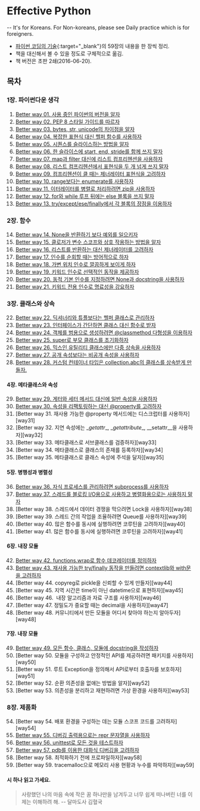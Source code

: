 # __Effective Python__

-- It's for Koreans. For Non-koreans, please see Daily practice which is for foreigners.     
* [파이썬 코딩의 기술](http://book.naver.com/bookdb/book_detail.nhn?bid=10382589){:target="_blank"}의 59장의 내용을 한 장씩 정리.
* 책을 대신해서 볼 수 있을 정도로 구체적으로 옮김.
* 책 버전은 초판 2쇄(2016-06-20).

## 목차

### 1장. 파이썬다운 생각
1. [Better way 01. 사용 중인 파이썬의 버전을 알자][way1]
2. [Better way 02. PEP 8 스타일 가이드를 따르자][way2]
3. [Better way 03. bytes, str, unicode의 차이점을 알자][way3]
4. [Better way 04. 복잡한 표현식 대신 헬퍼 함수를 사용하자][way4]
5. [Better way 05. 시퀀스를 슬라이스하는 방법을 알자][way5]
6. [Better way 06. 한 슬라이스에 start, end, stride를 함께 쓰지 말자][way6]
7. [Better way 07. map과 filter 대신에 리스트 컴프리헨션을 사용하자][way7]
8. [Better way 08. 리스트 컴프리헨션에서 표현식을 두 개 넘게 쓰지 말자][way8]
9. [Better way 09. 컴프리헨션이 클 때는 제너레이터 표현식을 고려하자][way9]
10. [Better way 10. range보다는 enumerate를 사용하자][way10]
11. [Better way 11. 이터레이터를 병렬로 처리하려면 zip을 사용하자][way11]
12. [Better way 12. for와 while 루프 뒤에는 else 블록을 쓰지 말자][way12]
13. [Better way 13. try/except/ese/finally에서 각 블록의 장점을 이용하자][way13]

### 2장. 함수
14. [Better way 14. None을 반환하기 보다 예외를 일으키자][way14]
15. [Better way 15. 클로저가 변수 스코프와 상호 작용하는 방법을 알자][way15]
16. [Better way 16. 리스트를 반환하는 대신 제너레이터를 고려하자][way16]
17. [Better way 17. 인수를 순회할 때는 방어적으로 하자][way17]
18. [Better way 18. 가변 위치 인수로 깔끔하게 보이게 하자][way18]
19. [Better way 19. 키워드 인수로 선택적인 동작을 제공하자][way19]
20. [Better way 20. 동적 기본 인수를 지정하려면 None과 docstring을 사용하자][way20]
21. [Better way 21. 키워드 전용 인수로 명료성을 강요하자][way21]

### 3장. 클래스와 상속
22. [Better way 22. 딕셔너리와 튜플보다는 헬퍼 클래스로 관리하자][way22]
23. [Better way 23. 인터페이스가 간단하면 클래스 대신 함수로 받자][way23]
24. [Better way 24. 객체를 범용으로 생성하려면 @classmethod 다형성을 이용하자][way24]
25. [Better way 25. super로 부모 클래스를 초기화하자][way25]
26. [Better way 26. 믹스인 유틸리티 클래스에만 다중 상속을 사용하자][way26]
27. [Better way 27. 공개 속성보다는 비공개 속성을 사용하자][way27]
28. [Better way 28. 커스텀 컨테이너 타입은 collection.abc의 클래스를 상속받게 만들자.][way28]

#### 4장. 메타클래스와 속성
29. [Better way 29.  게터와 세터 메서드 대신에 일반 속성을 사용하자][way29]
30. [Better way 30.  속성을 리팩토링하는 대신 @property를 고려하자][way30]
31. [Better way 31.  재사용 가능한 @property 메서드에는 디스크럽터를 사용하자][way31]
32. [Better way 32.  지연 속성에는 \__getattr__, \__getattribute__, \__setattr__을 사용하자][way32]
33. [Better way 33.  메타클래스로 서브클래스를 검증하자][way33]
34. [Better way 34.  메타클래스로 클래스의 존재를 등록하자][way34]
35. [Better way 35.  메타클래스로 클래스 속성에 주석을 달자][way35]

#### 5장. 병행성과 병렬성
36. [Better way 36.  자식 프로세스를 관리하려면 subprocess를 사용하자][way36]
37. [Better way 37.  스레드를 블로킹 I/O용으로 사용하고 병렬화용으로는 사용하지 말자][way37]
38. [Better way 38.  스레드에서 데이터 경쟁을 막으려면 Lock을 사용하자][way38]
39. [Better way 39.  스레드 간의 작업을 조율하려면 Queue를 사용하자][way39]
40. [Better way 40.  많은 함수를 동시에 실행하려면 코루틴을 고려하자][way40]
41. [Better way 41.  많은 함수를 동시에 실행하려면 코루틴을 고려하자][way41]

#### 6장. 내장 모듈
42. [Better way 42.  functions.wrap로 함수 데코레이터를 정의하자][way42]
43. [Better way 43.  재사용 가능한 try/finally 동작을 만들려면 contextlib와 with문을 고려하자][way43]
44. [Better way 44.  copyreg로 pickle을 신뢰할 수 있게 만들자][way44]
45. [Better way 45.  지역 시간은 time이 아닌 datetime으로 표현하자][way45]
46. [Better way 46.  내장 알고리즘과 자료 구조를 사용하자][way46]
47. [Better way 47.  정밀도가 중요할 때는 decimal을 사용하자][way47]
48. [Better way 48.  커뮤니티에서 만든 모듈을 어디서 찾아야 하는지 알아두자][way48]


#### 7장. 내장 모듈
49. [Better way 49.  모든 함수, 클래스, 모듈에 docstring을 작성하자][way49]
50. [Better way 50.  모듈을 구성하고 안정적인 API를 제공하려면 패키지를 사용하자][way50]
51. [Better way 51.  루트 Exception을 정의해서 API로부터 호출자를 보호하자][way51]
52. [Better way 52.  순환 의존성을 없애는 방법을 알자][way52]
53. [Better way 53.  의존성을 분리하고 재현하려면 가상 환경을 사용하자][way53]

### 8장. 제품화
54. [Better way 54.  배포 환경을 구성하는 데는 모듈 스코프 코드를 고려하자][way54]
55. [Better way 55.  디버깅 출력용으로는 repr 문자열을 사용하자][way55]
56. [Better way 56.  unittest로 모든 것을 테스트하자][way56]
57. [Better way 57.  pdb를 이용한 대화식 디버깅을 고려하자][way57]
58. [Better way 58.  최적화하기 전에 프로파일하자][way58]
59. [Better way 59.  tracemalloc으로 메모리 사용 현황과 누수를 파악하자][way59]



#### 시 하나 읽고 가세요.
> 사랑했던 나의 마음 속에 작은 꿈 하나만을 남겨두고 너무 쉽게 떠나버린 너를 이제는 이해하려 해.
>   -- 달마도사 김혈국














[way1]:https://github.com/shoark7/Effective-Python/blob/master/files/BetterWay01_KnowThyself.md
[way2]:https://github.com/shoark7/Effective-Python/blob/master/files/BetterWay02_PythonStyleGuide.md
[way3]:https://github.com/shoark7/Effective-Python/blob/master/files/BetterWay03_Bytes_Str_Unicode.py
[way4]:https://github.com/shoark7/Effective-Python/blob/master/files/BetterWay04_UseHelpFunction.py
[way5]:https://github.com/shoark7/Effective-Python/blob/master/files/BetterWay25_InitializeSuperClassWithSuper.py
[way6]:https://github.com/shoark7/Effective-Python/blob/master/files/BetterWay06_Dontusestridetoomuch.py
[way7]:https://github.com/shoark7/Effective-Python/blob/master/files/BetterWay07_useListComp.py
[way8]:https://github.com/shoark7/Effective-Python/blob/master/files/BetterWay08_ListComprehension.md
[way9]:https://github.com/shoark7/Effective-Python/blob/master/files/BetterWay09_UseGeneratorExpression.md
[way10]:https://github.com/shoark7/Effective-Python/blob/master/files/BetterWay10_useEnumerate.md
[way11]:https://github.com/shoark7/Effective-Python/edit/master/files/BetterWay11_UseZip.md
[way12]:https://github.com/shoark7/Effective-Python/blob/master/files/BetterWay12_dontuse_else.md
[way13]:https://github.com/shoark7/Effective-Python/blob/master/files/BetterWay13_use_tryetc.md
[way14]:https://github.com/shoark7/Effective-Python/blob/master/files/BetterWay14_useexception.md
[way15]:https://github.com/shoark7/Effective-Python/blob/master/files/BetterWay15_useClosure.md
[way16]:https://github.com/shoark7/Effective-Python/blob/master/files/BetterWay16_generator.py
[way17]:https://github.com/shoark7/Effective-Python/blob/master/files/BetterWay17_IterateDefensively.py
[way18]:https://github.com/shoark7/Effective-Python/blob/master/files/BetterWay18_PositionalArg.py
[way19]:https://github.com/shoark7/Effective-Python/blob/master/files/BetterWay19_KeywordArg.py
[way20]:https://github.com/shoark7/Effective-Python/blob/master/files/BetterWay20_DynamicDefaultArgument.py
[way21]:https://github.com/shoark7/Effective-Python/blob/master/files/BetterWay21_ForceKeywordArgument.py
[way22]:https://github.com/shoark7/Effective-Python/blob/master/files/BetterWay22_UseHelperClass.md
[way23]:https://github.com/shoark7/Effective-Python/blob/master/files/BetterWay23_UseFuncForInterface.md
[way24]:https://github.com/shoark7/Effective-Python/blob/master/files/BetterWay24_classmethod.md
[way25]:https://github.com/shoark7/Effective-Python/blob/master/files/BetterWay25_InitializeSuperClassWithSuper.py
[way26]:https://github.com/shoark7/Effective-Python/blob/master/files/BetterWay26_UseMixinClass.md
[way27]:https://github.com/shoark7/Effective-Python/blob/master/files/BetterWay27_UsePrivateAttribute.py
[way28]:https://github.com/shoark7/Effective-Python/blob/master/files/BetterWay28_CustomContainer_collections.abc.py
[way29]:https://github.com/shoark7/Effective-Python/blob/master/files/BetterWay29_dontusegetter.py
[way30]:https://github.com/shoark7/Effective-Python/blob/master/files/BetterWay30_Use@property_for_refactoring.md

[way36]:https://github.com/shoark7/Effective-Python/blob/master/files/BetterWay36_Usesubprocess.py
[way37]:https://github.com/shoark7/Effective-Python/blob/master/files/BetterWay37_UseThreadForIO.md

[way42]:https://github.com/shoark7/Effective-Python/blob/master/files/BetterWay43_Use_functoolswraps.md
[way43]:https://github.com/shoark7/Effective-Python/blob/master/files/BetterWay43_UseContextlib.md

[way49]:https://github.com/shoark7/Effective-Python/blob/master/files/BetterWay49_WriteDocstring.md

[way55]:https://github.com/shoark7/Effective-Python/blob/master/files/BetterWay55_UseReprForDebug.md
[way56]:https://github.com/shoark7/Effective-Python/blob/master/files/BetterWay56_UseUnittest.md
[way57]:https://github.com/shoark7/Effective-Python/blob/master/files/BetterWay57_Use_pdb.md
